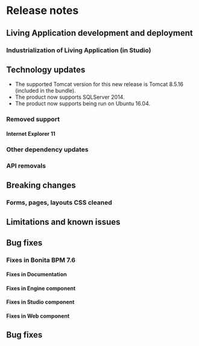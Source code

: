 # Release notes


<a id="living-application-development-and-deployment"/>

## Living Application development and deployment


### Industrialization of Living Application (in Studio)

## Technology updates

* The supported Tomcat version for this new release is Tomcat 8.5.16 (included in the bundle).
* The product now supports SQLServer 2014.
* The product now supports being run on Ubuntu 16.04.

### Removed support 

#### Internet Explorer 11

### Other dependency updates

### API removals
  
## Breaking changes

 
### Forms, pages, layouts CSS cleaned


## Limitations and known issues

## Bug fixes

### Fixes in Bonita BPM 7.6

#### Fixes in Documentation

#### Fixes in Engine component

#### Fixes in Studio component

#### Fixes in Web component


## Bug fixes 

